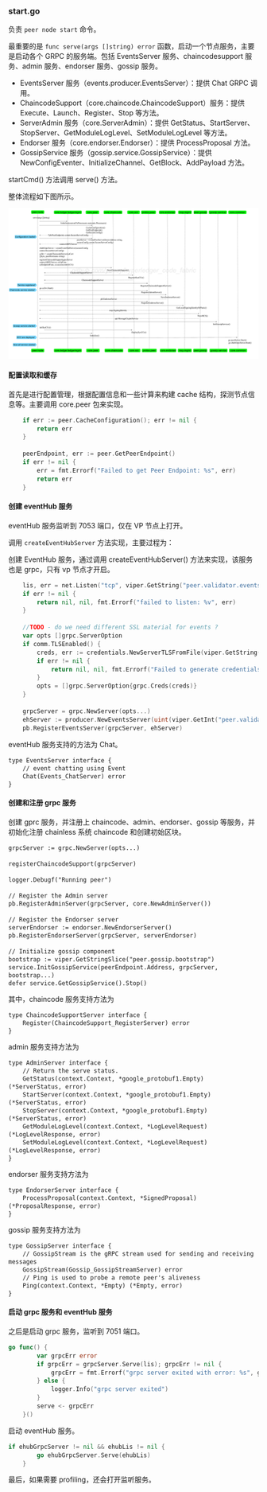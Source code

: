 ### start.go

负责 `peer node start` 命令。

最重要的是 `func serve(args []string) error` 函数，启动一个节点服务，主要是启动各个 GRPC 的服务端。包括 EventsServer 服务、chaincodesupport 服务、admin 服务、endorser 服务、gossip 服务。

* EventsServer 服务（events.producer.EventsServer）：提供 Chat GRPC 调用。
* ChaincodeSupport（core.chaincode.ChaincodeSupport）服务：提供 Execute、Launch、Register、Stop 等方法。
* ServerAdmin 服务（core.ServerAdmin）：提供 GetStatus、StartServer、StopServer、GetModuleLogLevel、SetModuleLogLevel 等方法。
* Endorser 服务（core.endorser.Endorser）：提供 ProcessProposal 方法。
* GossipService 服务（gossip.service.GossipService）：提供 NewConfigEventer、InitializeChannel、GetBlock、AddPayload 方法。

startCmd() 方法调用 serve() 方法。

整体流程如下图所示。

![Peer node start 整体流程](../_images/peer_node_start.png)

#### 配置读取和缓存
首先是进行配置管理，根据配置信息和一些计算来构建 cache 结构，探测节点信息等。主要调用 core.peer 包来实现。

```go
	if err := peer.CacheConfiguration(); err != nil {
		return err
	}

	peerEndpoint, err := peer.GetPeerEndpoint()
	if err != nil {
		err = fmt.Errorf("Failed to get Peer Endpoint: %s", err)
		return err
	}
```

#### 创建 eventHub 服务

eventHub 服务监听到 7053 端口，仅在 VP 节点上打开。

调用 `createEventHubServer` 方法实现，主要过程为：

创建 EventHub 服务，通过调用 createEventHubServer() 方法来实现，该服务也是 grpc，只有 vp 节点才开启。

```go
	lis, err = net.Listen("tcp", viper.GetString("peer.validator.events.address"))
	if err != nil {
		return nil, nil, fmt.Errorf("failed to listen: %v", err)
	}

	//TODO - do we need different SSL material for events ?
	var opts []grpc.ServerOption
	if comm.TLSEnabled() {
		creds, err := credentials.NewServerTLSFromFile(viper.GetString("peer.tls.cert.file"), viper.GetString("peer.tls.key.file"))
		if err != nil {
			return nil, nil, fmt.Errorf("Failed to generate credentials %v", err)
		}
		opts = []grpc.ServerOption{grpc.Creds(creds)}
	}

	grpcServer = grpc.NewServer(opts...)
	ehServer := producer.NewEventsServer(uint(viper.GetInt("peer.validator.events.buffersize")), viper.GetInt("peer.validator.events.timeout"))
	pb.RegisterEventsServer(grpcServer, ehServer)
```

eventHub 服务支持的方法为 Chat。

```golang
type EventsServer interface {
	// event chatting using Event
	Chat(Events_ChatServer) error
}
```

#### 创建和注册 grpc 服务
创建 gprc 服务，并注册上 chaincode、admin、endorser、gossip 等服务，并初始化注册 chainless 系统 chaincode 和创建初始区块。

```golang
grpcServer := grpc.NewServer(opts...)

registerChaincodeSupport(grpcServer)

logger.Debugf("Running peer")

// Register the Admin server
pb.RegisterAdminServer(grpcServer, core.NewAdminServer())

// Register the Endorser server
serverEndorser := endorser.NewEndorserServer()
pb.RegisterEndorserServer(grpcServer, serverEndorser)

// Initialize gossip component
bootstrap := viper.GetStringSlice("peer.gossip.bootstrap")
service.InitGossipService(peerEndpoint.Address, grpcServer, bootstrap...)
defer service.GetGossipService().Stop()
```

其中，chaincode 服务支持方法为

```golang
type ChaincodeSupportServer interface {
	Register(ChaincodeSupport_RegisterServer) error
}
```

admin 服务支持方法为

```golang
type AdminServer interface {
	// Return the serve status.
	GetStatus(context.Context, *google_protobuf1.Empty) (*ServerStatus, error)
	StartServer(context.Context, *google_protobuf1.Empty) (*ServerStatus, error)
	StopServer(context.Context, *google_protobuf1.Empty) (*ServerStatus, error)
	GetModuleLogLevel(context.Context, *LogLevelRequest) (*LogLevelResponse, error)
	SetModuleLogLevel(context.Context, *LogLevelRequest) (*LogLevelResponse, error)
}
```

endorser 服务支持方法为

```golang
type EndorserServer interface {
	ProcessProposal(context.Context, *SignedProposal) (*ProposalResponse, error)
}
```

gossip 服务支持方法为

```golang
type GossipServer interface {
	// GossipStream is the gRPC stream used for sending and receiving messages
	GossipStream(Gossip_GossipStreamServer) error
	// Ping is used to probe a remote peer's aliveness
	Ping(context.Context, *Empty) (*Empty, error)
}
```

#### 启动 grpc 服务和 eventHub 服务
之后是启动 grpc 服务，监听到 7051 端口。

```go
go func() {
		var grpcErr error
		if grpcErr = grpcServer.Serve(lis); grpcErr != nil {
			grpcErr = fmt.Errorf("grpc server exited with error: %s", grpcErr)
		} else {
			logger.Info("grpc server exited")
		}
		serve <- grpcErr
	}()
```

启动 eventHub 服务。

```go
if ehubGrpcServer != nil && ehubLis != nil {
		go ehubGrpcServer.Serve(ehubLis)
	}
```

最后，如果需要 profiling，还会打开监听服务。
